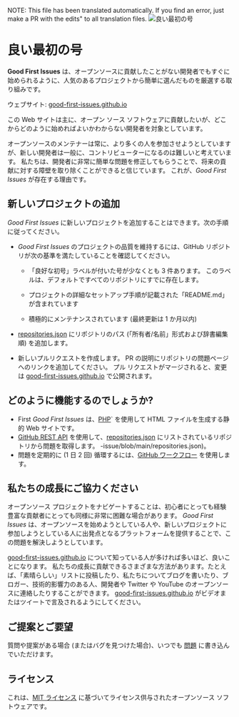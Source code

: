 NOTE: This file has been translated automatically. If you find an error, just make a PR with the edits" to all translation files.
![良い最初の号](../assets/github/social-preview.png)

# 良い最初の号

**Good First Issues** は、オープンソースに貢献したことがない開発者でもすぐに始められるように、人気のあるプロジェクトから簡単に選んだものを厳選する取り組みです。

ウェブサイト: [good-first-issues.github.io](https://good-first-issues.github.io)

この Web サイトは主に、オープン ソース ソフトウェアに貢献したいが、どこからどのように始めればよいかわからない開発者を対象としています。

オープンソースのメンテナーは常に、より多くの人を参加させようとしていますが、新しい開発者は一般に、コントリビューターになるのは難しいと考えています。 私たちは、開発者に非常に簡単な問題を修正してもらうことで、将来の貢献に対する障壁を取り除くことができると信じています。 これが、*Good First Issues* が存在する理由です。

## 新しいプロジェクトの追加

*Good First Issues* に新しいプロジェクトを追加することはできます。次の手順に従ってください。

- *Good First Issues* のプロジェクトの品質を維持するには、GitHub リポジトリが次の基準を満たしていることを確認してください。

     - 「良好な初号」ラベルが付いた号が少なくとも 3 件あります。 このラベルは、デフォルトですべてのリポジトリにすでに存在します。

     - プロジェクトの詳細なセットアップ手順が記載された「README.md」が含まれています

     - 積極的にメンテナンスされています (最終更新は 1 か月以内)

- [repositories.json](https://github.com/gomzyakov/good-first-issue/blob/main/repositories.json) にリポジトリのパス (「所有者/名前」形式および辞書編集順) を追加します。

- 新しいプルリクエストを作成します。 PR の説明にリポジトリの問題ページへのリンクを追加してください。 プル リクエストがマージされると、変更は [good-first-issues.github.io](https://good-first-issues.github.io) で公開されます。

## どのように機能するのでしょうか?

- First *Good First Issues* は、[PHP](https://www.php.net)` を使用して HTML ファイルを生成する静的 Web サイトです。
- [GitHub REST API](https://docs.github.com/en/rest) を使用して、[repositories.json](https://github.com/gomzyakov/good-first) にリストされているリポジトリから問題を取得します。 -issue/blob/main/repositories.json)。
- 問題を定期的に (1 日 2 回) 循環するには、[GitHub ワークフロー](https://docs.github.com/en/actions/using-workflows) を使用します。

## 私たちの成長にご協力ください

オープンソース プロジェクトをナビゲートすることは、初心者にとっても経験豊富な貢献者にとっても同様に非常に困難な場合があります。 *Good First Issues* は、オープンソースを始めようとしている人や、新しいプロジェクトに参加しようとしている人に出発点となるプラットフォームを提供することで、この問題を解決しようとしています。

[good-first-issues.github.io](https://good-first-issues.github.io) について知っている人が多ければ多いほど、良いことになります。 私たちの成長に貢献できるさまざまな方法があります。たとえば、「素晴らしい」リストに投稿したり、私たちについてブログを書いたり、ブロガー、技術的影響力のある人、開発者や Twitter や YouTube のオープンソースに連絡したりすることができます。 [good-first-issues.github.io](https://good-first-issues.github.io) がビデオまたはツイートで言及されるようにしてください。

## ご提案とご要望

質問や提案がある場合 (またはバグを見つけた場合)、いつでも [問題](https://github.com/good-first-issues/good-first-issues.github.io/issues) に書き込んでいただけます。

## ライセンス

これは、[MIT ライセンス](https://github.com/good-first-issues/good-first-issues.github.io/blob/main/LICENSE) に基づいてライセンス供与されたオープンソース ソフトウェアです。
